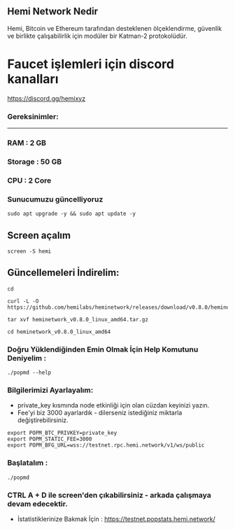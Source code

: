 ## Hemi Network Nedir
Hemi, Bitcoin ve Ethereum tarafından desteklenen ölçeklendirme, güvenlik ve birlikte çalışabilirlik için modüler bir Katman-2 protokolüdür. 

# Faucet işlemleri için discord kanalları
https://discord.gg/hemixyz

### Gereksinimler:
-------------------
### RAM : 2 GB
### Storage : 50 GB
### CPU : 2 Core
### Sunucumuzu güncelliyoruz
```
sudo apt upgrade -y && sudo apt update -y
```
## Screen açalım
```
screen -S hemi 
```
## Güncellemeleri İndirelim: 
```
cd
```
```
curl -L -O https://github.com/hemilabs/heminetwork/releases/download/v0.8.0/heminetwork_v0.8.0_linux_amd64.tar.gz
```
```
tar xvf heminetwork_v0.8.0_linux_amd64.tar.gz
```
```
cd heminetwork_v0.8.0_linux_amd64
```
### Doğru Yüklendiğinden Emin Olmak İçin Help Komutunu Deniyelim :
```
./popmd --help
```
### Bilgilerimizi Ayarlayalım:
* private_key kısmında node etkinliği için olan cüzdan keyinizi yazın.
* Fee'yi biz 3000 ayarlardık - dilerseniz istediğiniz miktarla değiştirebilirsiniz.
```
export POPM_BTC_PRIVKEY=private_key
export POPM_STATIC_FEE=3000
export POPM_BFG_URL=wss://testnet.rpc.hemi.network/v1/ws/public
```
### Başlatalım :
```
./popmd
```
### CTRL A + D ile screen'den çıkabilirsiniz - arkada çalışmaya devam edecektir.
* İstatistiklerinize Bakmak İçin : https://testnet.popstats.hemi.network/

